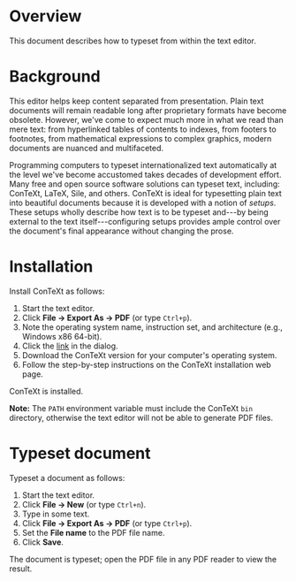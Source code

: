 # Overview

This document describes how to typeset from within the text editor.

# Background 

This editor helps keep content separated from presentation. Plain text documents will remain readable long after proprietary formats have become obsolete. However, we've come to expect much more in what we read than mere text: from hyperlinked tables of contents to indexes, from footers to footnotes, from mathematical expressions to complex graphics, modern documents are nuanced and multifaceted.

Programming computers to typeset internationalized text automatically at the level we've become accustomed takes decades of development effort. Many free and open source software solutions can typeset text, including: ConTeXt, LaTeX, Sile, and others. ConTeXt is ideal for typesetting plain text into beautiful documents because it is developed with a notion of *setups*. These setups wholly describe how text is to be typeset and---by being external to the text itself---configuring setups provides ample control over the document's final appearance without changing the prose.

# Installation

Install ConTeXt as follows:

1. Start the text editor.
1. Click **File → Export As → PDF** (or type `Ctrl+p`).
1. Note the operating system name, instruction set, and architecture (e.g., Windows x86 64-bit).
1. Click the [link](https://wiki.contextgarden.net/Installation) in the dialog.
1. Download the ConTeXt version for your computer's operating system.
1. Follow the step-by-step instructions on the ConTeXt installation web page.

ConTeXt is installed.

**Note:** The `PATH` environment variable must include the ConTeXt `bin` directory, otherwise the text editor will not be able to generate PDF files.

# Typeset document

Typeset a document as follows:

1. Start the text editor.
1. Click **File → New** (or type `Ctrl+n`).
1. Type in some text.
1. Click **File → Export As → PDF** (or type `Ctrl+p`).
1. Set the **File name** to the PDF file name.
1. Click **Save**.

The document is typeset; open the PDF file in any PDF reader to view the result.
